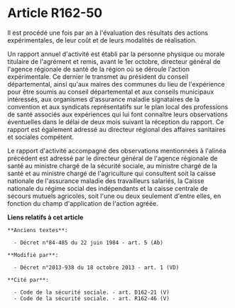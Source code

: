 # Article R162-50

Il est procédé une fois par an à l'évaluation des résultats des actions expérimentales, de leur coût et de leurs modalités de
réalisation. 

Un rapport annuel d'activité est établi par la personne physique ou morale titulaire de l'agrément et remis, avant le 1er
octobre, directeur général de l'agence régionale de santé de la région où se déroule l'action expérimentale. Ce dernier le
transmet au président du conseil départemental, ainsi qu'aux maires des communes du lieu de l'expérience pour être soumis au
conseil départemental et aux conseils municipaux intéressés, aux organismes d'assurance maladie signataires de la convention
et aux syndicats représentatifs sur le plan local des professions de santé associés aux expériences qui lui font connaître
leurs observations éventuelles dans le délai de deux mois suivant la réception du rapport. Ce rapport est également adressé
au directeur régional des affaires sanitaires et sociales compétent. 

Le rapport d'activité accompagné des observations mentionnées à l'alinéa précédent est adressé par le directeur général de
l'agence régionale de santé au ministre chargé de la sécurité sociale, au ministre chargé de la santé et au ministre chargé
de l'agriculture qui consultent soit la caisse nationale de l'assurance maladie des travailleurs salariés, la Caisse
nationale du régime social des indépendants et la caisse centrale de secours mutuels agricoles, soit l'une ou deux seulement
d'entre elles, en fonction du champ d'application de l'action agréée.

**Liens relatifs à cet article**

	**Anciens textes**:

	  - Décret n°84-485 du 22 juin 1984 - art. 5 (Ab)

	**Modifié par**:

	  - Décret n°2013-938 du 18 octobre 2013 - art. 1 (VD)

	**Cité par**:

	  - Code de la sécurité sociale. - art. D162-21 (V)
	  - Code de la sécurité sociale. - art. R162-46 (V)
